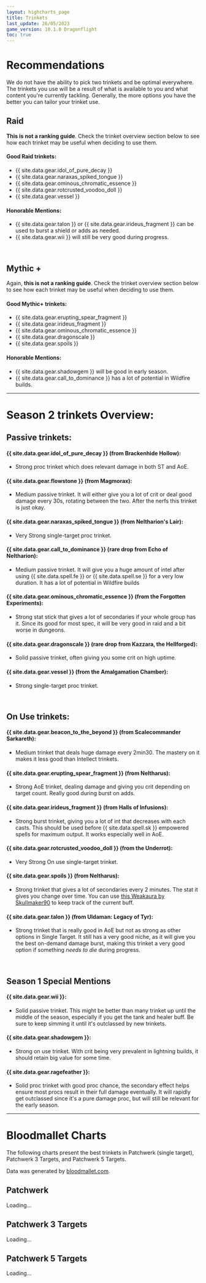 ```yaml
---
layout: highcharts_page
title: Trinkets
last_update: 26/05/2023
game_version: 10.1.0 Dragonflight
toc: true
---
```


<script>
var whTooltips = {
    colorLinks: false,
    iconizeLinks: true,
    renameLinks: false,
    hide: {
    sellprice: true,
    ilvl: true,
    maxstack: true,
    dropchance: true,
    droppedby: false
    }
};
</script>

# Recommendations

We do not have the ability to pick two trinkets and be optimal everywhere. The trinkets you use will be a result of what is available to you and what content you're currently tackling. Generally, the more options you have the better you can tailor your trinket use.

## Raid

**This is not a ranking guide**. Check the trinket overview section below to see how each trinket may be useful when deciding to use them.

#### Good Raid trinkets:
* {{ site.data.gear.idol_of_pure_decay }}
* {{ site.data.gear.naraxas_spiked_tongue }}
* {{ site.data.gear.ominous_chromatic_essence }}
* {{ site.data.gear.rotcrusted_voodoo_doll }}
* {{ site.data.gear.vessel }}

#### Honorable Mentions:
* {{ site.data.gear.talon }} or {{ site.data.gear.irideus_fragment }} can be used to burst a shield or adds as needed.
* {{ site.data.gear.wii }} will still be very good during progress.

<br>

## Mythic +

Again, **this is not a ranking guide**. Check the trinket overview section below to see how each trinket may be useful when deciding to use them.

#### Good Mythic+ trinkets:
* {{ site.data.gear.erupting_spear_fragment }}
* {{ site.data.gear.irideus_fragment }}
* {{ site.data.gear.ominous_chromatic_essence }}
* {{ site.data.gear.dragonscale }}
* {{ site.data.gear.spoils }}

#### Honorable Mentions:
* {{ site.data.gear.shadowgem }} will be good in early season.
* {{ site.data.gear.call_to_dominance }} has a lot of potential in Wildfire builds.

<hr>

# Season 2 trinkets Overview:

## Passive trinkets:

#### {{ site.data.gear.idol_of_pure_decay }} (from Brackenhide Hollow):
* Strong proc trinket which does relevant damage in both ST and AoE.

#### {{ site.data.gear.flowstone }} (from Magmorax):
* Medium passive trinket. It will either give you a lot of crit or deal good damage every 30s, rotating between the two. After the nerfs this trinket is just okay.

#### {{ site.data.gear.naraxas_spiked_tongue }} (from Neltharion's Lair):
* Very Strong single-target proc trinket.

#### {{ site.data.gear.call_to_dominance }} (rare drop from Echo of Neltharion):
* Medium passive trinket. It will give you a huge amount of intel after using {{ site.data.spell.fe }} or {{ site.data.spell.se }} for a very low duration. It has a lot of potential in Wildfire builds

#### {{ site.data.gear.ominous_chromatic_essence }} (from the Forgotten Experiments):
* Strong stat stick that gives a lot of secondaries if your whole group has it. Since its good for most spec, it will be very good in raid and a bit worse in dungeons.

#### {{ site.data.gear.dragonscale }} (rare drop from Kazzara, the Hellforged):
* Solid passive trinket, often giving you some crit on high uptime.

#### {{ site.data.gear.vessel }} (from the Amalgamation Chamber):
* Strong single-target proc trinket.

<br>

## On Use trinkets:
#### {{ site.data.gear.beacon_to_the_beyond }} (from Scalecommander Sarkareth):
* Medium trinket that deals huge damage every 2min30. The mastery on it makes it less good than Intellect trinkets.

#### {{ site.data.gear.erupting_spear_fragment }} (from Neltharus):
* Strong AoE trinket, dealing damage and giving you crit depending on target count. Really good during burst on adds.

#### {{ site.data.gear.irideus_fragment }} (from Halls of Infusions):
* Strong burst trinket, giving you a lot of int that decreases with each casts. This should be used before {{ site.data.spell.sk }} empowered spells for maximum output. It works especially well in AoE.

#### {{ site.data.gear.rotcrusted_voodoo_doll }} (from the Underrot):
* Very Strong On use single-target trinket.

#### {{ site.data.gear.spoils }} (from Neltharus):
* Strong trinket that gives a lot of secondaries every 2 minutes. The stat it gives you change over time. You can use [this Weakaura by Skullmaker90](https://wago.io/xbF5jXjsf) to keep track of the current buff.

#### {{ site.data.gear.talon }} (from Uldaman: Legacy of Tyr):
* Strong trinket that is really good in AoE but not as strong as other options in Single Target. It still has a very good niche, as it will give you the best on-demand damage burst, making this trinket a very good option if something *needs to die* during progress.

<br>

## Season 1 Special Mentions
#### {{ site.data.gear.wii }}:
* Solid passive trinket. This might be better than many trinket up until the middle of the season, especially if you get the tank and healer buff. Be sure to keep simming it until it's outclassed by new trinkets.

#### {{ site.data.gear.shadowgem }}:
* Strong on use trinket. With crit being very prevalent in lightning builds, it should retain big value for some time.

#### {{ site.data.gear.ragefeather }}:
* Solid proc trinket with good proc chance, the secondary effect helps ensure most procs result in their full damage eventually. It will rapidly get outclassed since it's a pure damage proc, but will still be relevant for the early season.

<hr>

# Bloodmallet Charts
The following charts present the best trinkets in Patchwerk (single
target), Patchwerk 3 Targets, and Patchwerk 5 Targets.

Data was generated by [bloodmallet.com](https://bloodmallet.com).

## Patchwerk
<div id="bloodmallet_patchwerk" class="bloodmallet_chart" data-wow-class="shaman" data-wow-spec="elemental" data-font-color="#eee" data-background-color="#222" data-entries="15">Loading...</div>

## Patchwerk 3 Targets
<div id="bloodmallet_patchwerk3" class="bloodmallet_chart" data-wow-class="shaman" data-wow-spec="elemental" data-fight-style="castingpatchwerk3" data-font-color="#eee" data-background-color="#222" data-entries="15">Loading...</div>

## Patchwerk 5 Targets
<div id="bloodmallet_patchwerk5" class="bloodmallet_chart" data-wow-class="shaman" data-wow-spec="elemental" data-fight-style="castingpatchwerk5" data-font-color="#eee" data-background-color="#222" data-entries="15">Loading...</div>

